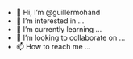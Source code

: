 - 👋 Hi, I’m @guillermohand
- 👀 I’m interested in ...
- 🌱 I’m currently learning ...
- 💞️ I’m looking to collaborate on ...
- 📫 How to reach me ...

<!---
guillermohand/guillermohand is a ✨ special ✨ repository because its `README.md` (this file) appears on your GitHub profile.
You can click the Preview link to take a look at your changes.
--->
